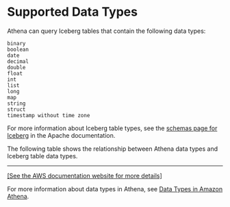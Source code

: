 # Supported Data Types<a name="querying-iceberg-supported-data-types"></a>

Athena can query Iceberg tables that contain the following data types:

```
binary
boolean
date
decimal
double
float
int
list
long
map
string
struct
timestamp without time zone
```

For more information about Iceberg table types, see the [schemas page for Iceberg](https://iceberg.apache.org/docs/latest/schemas/) in the Apache documentation\.

The following table shows the relationship between Athena data types and Iceberg table data types\.


****  
[\[See the AWS documentation website for more details\]](http://docs.aws.amazon.com/athena/latest/ug/querying-iceberg-supported-data-types.html)

For more information about data types in Athena, see [Data Types in Amazon Athena](data-types.md)\.